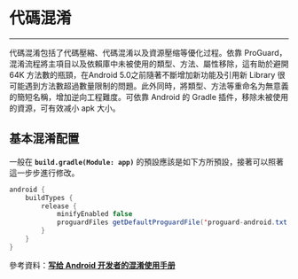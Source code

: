 # 代碼混淆

---

代碼混淆包括了代碼壓縮、代碼混淆以及資源壓缩等優化过程。依靠 ProGuard，混淆流程將主項目以及依賴庫中未被使用的類型、方法、屬性移除，這有助於避開 64K 方法數的瓶頸，在Android 5.0之前隨著不斷增加新功能及引用新 Library 很可能遇到方法數超過數量限制的問題。此外同時，將類型、方法等重命名为無意義的簡短名稱，增加逆向工程難度。可依靠 Android 的 Gradle 插件，移除未被使用的資源，可有效减小 apk 大小。

## 基本混淆配置

一般在 **```build.gradle(Module: app)```** 的預設應該是如下方所預設，接著可以照著這一步步進行修改。

```java
android {
    buildTypes {
        release {
            minifyEnabled false
            proguardFiles getDefaultProguardFile('proguard-android.txt'), 'proguard-rules.pro'
        }
    }
}
```

參考資料：[**写给 Android 开发者的混淆使用手册**](https://www.diycode.cc/topics/380)

